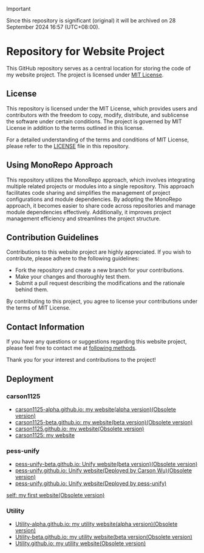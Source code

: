 > [!IMPORTANT]
> Since this repository is significant (original) it will be archived on 28 September 2024 16:57 (UTC+08:00).

# Repository for Website Project

This GitHub repository serves as a central location for storing the code of my website project. The project is licensed under [MIT License](LICENSE).

## License

This repository is licensed under the MIT License, which provides users and contributors with the freedom to copy, modify, distribute, and sublicense the software under certain conditions. The project is governed by MIT License in addition to the terms outlined in this license.

For a detailed understanding of the terms and conditions of MIT License, please refer to the [LICENSE](LICENSE) file in this repository.

## Using MonoRepo Approach

This repository utilizes the MonoRepo approach, which involves integrating multiple related projects or modules into a single repository. This approach facilitates code sharing and simplifies the management of project configurations and module dependencies. By adopting the MonoRepo approach, it becomes easier to share code across repositories and manage module dependencies effectively. Additionally, it improves project management efficiency and streamlines the project structure.

## Contribution Guidelines

Contributions to this website project are highly appreciated. If you wish to contribute, please adhere to the following guidelines:

- Fork the repository and create a new branch for your contributions.
- Make your changes and thoroughly test them.
- Submit a pull request describing the modifications and the rationale behind them.

By contributing to this project, you agree to license your contributions under the terms of MIT License.

## Contact Information

If you have any questions or suggestions regarding this website project, please feel free to contact me at [following methods](https://dev1virtuoso.github.io/dev1virtuoso.github.io/contact.html).

Thank you for your interest and contributions to the project!

## Deployment

### carson1125

- [carson1125-alpha.github.io: my website(alpha version)(Obsolete version)](https://dev1virtuoso.github.io/Obsolete/Website/carson1125/carson1125-alpha.github.io/)
- [carson1125-beta.github.io: my website(beta version)(Obsolete version)](https://dev1virtuoso.github.io/Obsolete/Website/carson1125/carson1125-beta.github.io/)
- [carson1125.github.io: my website(Obsolete version)](https://dev1virtuoso.github.io/Obsolete/Website/carson1125/carson1125)
- [carson1125: my website](https://dev1virtuoso.github.io/Website/carson1125/)

### pess-unify

- [pess-unify-beta.github.io: Unify website(beta version)(Obsolete version)](https://dev1virtuoso.github.io/Obsolete/Website/pess-unify/pess-unify-beta.github.io/)
- [pess-unify.github.io: Unify website(Deployed by Carson Wu)(Obsolete version)](https://dev1virtuoso.github.io/Obsolete/Website/pess-unify/pess-unify.github.io/)
- [pess-unify.github.io: Unify website(Deployed by pess-unify)](https://pess-unify.github.io)

[self: my first website(Obsolete version)](https://dev1virtuoso.github.io/Obsolete/Website/Self/)

### Utility

- [Utility-alpha.github.io: my utility website(alpha version)(Obsolete version)](https://dev1virtuoso.github.io/Obsolete/Website/Utility/Utility-alpha.github.io/)
- [Utility-beta.github.io: my utility website(beta version(Obsolete version)](https://dev1virtuoso.github.io/Obsolete/Website/Utility/Utility-beta.github.io/)
- [Utility.github.io: my utility website(Obsolete version)](https://dev1virtuoso.github.io/Obsolete/Website/Utility/Utility.github.io/)
